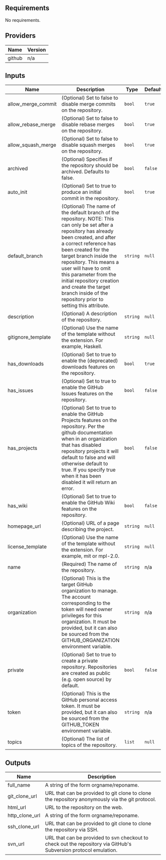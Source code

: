 ## Requirements

No requirements.

## Providers

| Name | Version |
|------|---------|
| github | n/a |

## Inputs

| Name | Description | Type | Default | Required |
|------|-------------|------|---------|:--------:|
| allow\_merge\_commit | (Optional) Set to false to disable merge commits on the repository. | `bool` | `true` | no |
| allow\_rebase\_merge | (Optional) Set to false to disable rebase merges on the repository. | `bool` | `true` | no |
| allow\_squash\_merge | (Optional) Set to false to disable squash merges on the repository. | `bool` | `true` | no |
| archived | (Optional) Specifies if the repository should be archived. Defaults to false. | `bool` | `false` | no |
| auto\_init | (Optional) Set to true to produce an initial commit in the repository. | `bool` | `true` | no |
| default\_branch | (Optional) The name of the default branch of the repository. NOTE: This can only be set after a repository has already been created, and after a correct reference has been created for the target branch inside the repository. This means a user will have to omit this parameter from the initial repository creation and create the target branch inside of the repository prior to setting this attribute. | `string` | `null` | no |
| description | (Optional) A description of the repository. | `string` | `null` | no |
| gitignore\_template | (Optional) Use the name of the template without the extension. For example, Haskell. | `string` | `null` | no |
| has\_downloads | (Optional) Set to true to enable the (deprecated) downloads features on the repository. | `bool` | `true` | no |
| has\_issues | (Optional) Set to true to enable the GitHub Issues features on the repository. | `bool` | `false` | no |
| has\_projects | (Optional) Set to true to enable the GitHub Projects features on the repository. Per the github documentation when in an organization that has disabled repository projects it will default to false and will otherwise default to true. If you specify true when it has been disabled it will return an error. | `bool` | `false` | no |
| has\_wiki | (Optional) Set to true to enable the GitHub Wiki features on the repository. | `bool` | `false` | no |
| homepage\_url | (Optional) URL of a page describing the project. | `string` | `null` | no |
| license\_template | (Optional) Use the name of the template without the extension. For example, mit or mpl-2.0. | `string` | `null` | no |
| name | (Required) The name of the repository. | `string` | n/a | yes |
| organization | (Optional) This is the target GitHub organization to manage. The account corresponding to the token will need owner privileges for this organization. It must be provided, but it can also be sourced from the GITHUB\_ORGANIZATION environment variable. | `string` | n/a | yes |
| private | (Optional) Set to true to create a private repository. Repositories are created as public (e.g. open source) by default. | `bool` | `false` | no |
| token | (Optional) This is the GitHub personal access token. It must be provided, but it can also be sourced from the GITHUB\_TOKEN environment variable. | `string` | n/a | yes |
| topics | (Optional) The list of topics of the repository. | `list` | `null` | no |

## Outputs

| Name | Description |
|------|-------------|
| full\_name | A string of the form orgname/reponame. |
| git\_clone\_url | URL that can be provided to git clone to clone the repository anonymously via the git protocol. |
| html\_url | URL to the repository on the web. |
| http\_clone\_url | A string of the form orgname/reponame. |
| ssh\_clone\_url | URL that can be provided to git clone to clone the repository via SSH. |
| svn\_url | URL that can be provided to svn checkout to check out the repository via GitHub's Subversion protocol emulation. |

